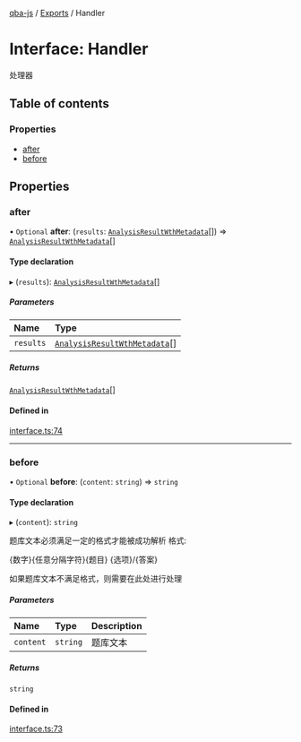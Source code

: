 [qba-js](../README.md) / [Exports](../modules.md) / Handler

# Interface: Handler

处理器

## Table of contents

### Properties

- [after](Handler.md#after)
- [before](Handler.md#before)

## Properties

### after

• `Optional` **after**: (`results`: [`AnalysisResultWthMetadata`](AnalysisResultWthMetadata.md)[]) => [`AnalysisResultWthMetadata`](AnalysisResultWthMetadata.md)[]

#### Type declaration

▸ (`results`): [`AnalysisResultWthMetadata`](AnalysisResultWthMetadata.md)[]

##### Parameters

| Name | Type |
| :------ | :------ |
| `results` | [`AnalysisResultWthMetadata`](AnalysisResultWthMetadata.md)[] |

##### Returns

[`AnalysisResultWthMetadata`](AnalysisResultWthMetadata.md)[]

#### Defined in

[interface.ts:74](https://github.com/enncy/qba-js/blob/93f8a66/src/interface.ts#L74)

___

### before

• `Optional` **before**: (`content`: `string`) => `string`

#### Type declaration

▸ (`content`): `string`

题库文本必须满足一定的格式才能被成功解析
格式:

{数字}{任意分隔字符}{题目}
{选项}/{答案}

如果题库文本不满足格式，则需要在此处进行处理

##### Parameters

| Name | Type | Description |
| :------ | :------ | :------ |
| `content` | `string` | 题库文本 |

##### Returns

`string`

#### Defined in

[interface.ts:73](https://github.com/enncy/qba-js/blob/93f8a66/src/interface.ts#L73)
